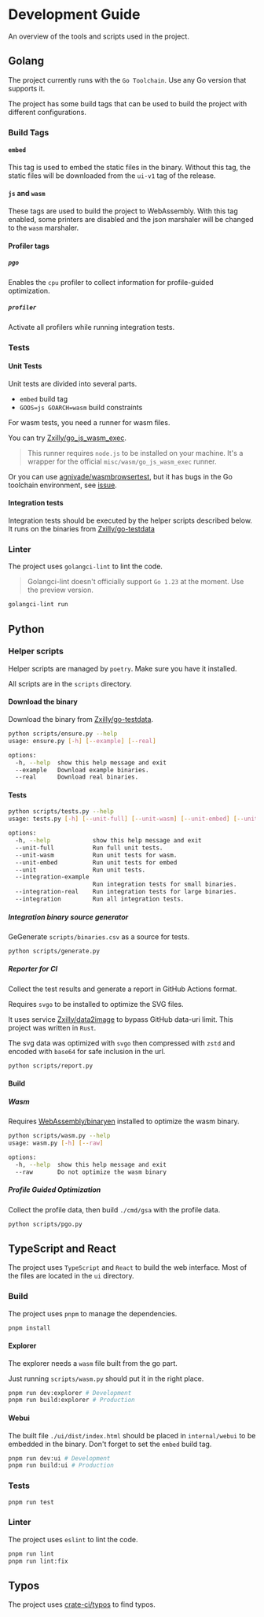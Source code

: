 # Development Guide

An overview of the tools and scripts used in the project.

## Golang

The project currently runs with the `Go Toolchain`. Use any Go version that supports it.

The project has some build tags that can be used to build the project with different configurations.

### Build Tags

#### `embed`

This tag is used to embed the static files in the binary. Without this tag, the static files will be downloaded
from the `ui-v1` tag of the release.

#### `js` and `wasm`

These tags are used to build the project to WebAssembly. With this tag enabled, some printers are disabled and the
json marshaler will be changed to the `wasm` marshaler.

#### Profiler tags

##### `pgo`

Enables the `cpu` profiler to collect information for profile-guided optimization.

##### `profiler`

Activate all profilers while running integration tests.

### Tests

#### Unit Tests

Unit tests are divided into several parts.

- `embed` build tag
- `GOOS=js GOARCH=wasm` build constraints

For wasm tests, you need a runner for wasm files.

You can try [Zxilly/go_js_wasm_exec](https://github.com/Zxilly/go_js_wasm_exec).

> This runner requires `node.js` to be installed on your machine. It's a wrapper for the official `misc/wasm/go_js_wasm_exec` runner.

Or you can use [agnivade/wasmbrowsertest](https://github.com/agnivade/wasmbrowsertest),
but it has bugs in the Go toolchain environment, see [issue](https://github.com/agnivade/wasmbrowsertest/issues/61).

#### Integration tests

Integration tests should be executed by the helper scripts described below.
It runs on the binaries from [Zxilly/go-testdata](https://github.com/Zxilly/go-testdata)

### Linter

The project uses `golangci-lint` to lint the code.

> Golangci-lint doesn't officially support `Go 1.23` at the moment. Use the preview version.

```bash
golangci-lint run
```

## Python

### Helper scripts

Helper scripts are managed by `poetry`. Make sure you have it installed.

All scripts are in the `scripts` directory.

#### Download the binary

Download the binary from [Zxilly/go-testdata](https://github.com/Zxilly/go-testdata).

```bash
python scripts/ensure.py --help
usage: ensure.py [-h] [--example] [--real]

options:
  -h, --help  show this help message and exit
  --example   Download example binaries.
  --real      Download real binaries.
```

#### Tests

```bash
python scripts/tests.py --help
usage: tests.py [-h] [--unit-full] [--unit-wasm] [--unit-embed] [--unit] [--integration-example] [--integration-real] [--integration]

options:
  -h, --help            show this help message and exit
  --unit-full           Run full unit tests.
  --unit-wasm           Run unit tests for wasm.
  --unit-embed          Run unit tests for embed
  --unit                Run unit tests.
  --integration-example
                        Run integration tests for small binaries.
  --integration-real    Run integration tests for large binaries.
  --integration         Run all integration tests.
```

##### Integration binary source generator

GeGenerate `scripts/binaries.csv` as a source for tests.

```bash
python scripts/generate.py
```

##### Reporter for CI

Collect the test results and generate a report in GitHub Actions format.

Requires `svgo` to be installed to optimize the SVG files.

It uses service [Zxilly/data2image](https://github.com/Zxilly/data2image) to bypass
GitHub data-uri limit. This project was written in `Rust`.

The svg data was optimized with `svgo` then compressed with `zstd` and encoded with `base64`
for safe inclusion in the url.

```bash
python scripts/report.py
```

#### Build

##### Wasm

Requires [WebAssembly/binaryen](https://github.com/WebAssembly/binaryen) installed to optimize the wasm binary.

```bash
python scripts/wasm.py --help
usage: wasm.py [-h] [--raw]

options:
  -h, --help  show this help message and exit
  --raw       Do not optimize the wasm binary
```

##### Profile Guided Optimization

Collect the profile data, then build `./cmd/gsa` with the profile data.

```bash
python scripts/pgo.py
```

## TypeScript and React

The project uses `TypeScript` and `React` to build the web interface.
Most of the files are located in the `ui` directory.

### Build

The project uses `pnpm` to manage the dependencies.

```bash
pnpm install
```

#### Explorer

The explorer needs a `wasm` file built from the go part.

Just running `scripts/wasm.py` should put it in the right place.

```bash
pnpm run dev:explorer # Development
pnpm run build:explorer # Production
```

#### Webui

The built file `./ui/dist/index.html` should be placed in `internal/webui` to be embedded in the binary.
Don't forget to set the `embed` build tag.

```bash
pnpm run dev:ui # Development
pnpm run build:ui # Production
```

### Tests

```bash
pnpm run test
```

### Linter

The project uses `eslint` to lint the code.

```bash
pnpm run lint
pnpm run lint:fix
```

## Typos

The project uses [crate-ci/typos](https://github.com/crate-ci/typos) to find typos.

